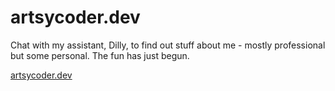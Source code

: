 # artsycoder.dev

Chat with my assistant, Dilly, to find out stuff about me - mostly professional but some personal. The fun has just begun.

[artsycoder.dev](https://artsycoder.dev)